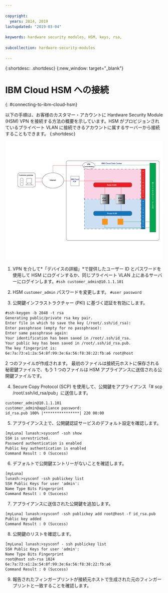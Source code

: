 ```yaml
---

copyright:
  years: 2014, 2019
lastupdated: "2019-03-04"

keywords: hardware security modules, HSM, keys, rsa,

subcollection: hardware-security-modules

---
```


{:shortdesc: .shortdesc}
{:new_window: target="_blank"}

# IBM Cloud HSM への接続
{: #connecting-to-ibm-cloud-hsm}

以下の手順は、お客様のカスタマー・アカウントに Hardware Security Module (HSM) VPN を接続する方法の概要を示しています。HSM がプロビジョンされているプライベート VLAN に接続できるアカウントに属するサーバーから接続することもできます。
{:shortdesc}

![HSM を使用したネットワークのアーキテクチャー](/images/Connecting_to_HSM-01.png "HSM Aアーキテクチャー")

1. VPN を介して*「デバイスの詳細」*で提供したユーザー ID とパスワードを使用して HSM にログインするか、同じプライベート VLAN 上にあるサーバーにログインします。`#ssh customer_admin@10.1.1.101`

2. HSM `customer_admin` パスワードを変更します。
`#user password`

3. 公開鍵インフラストラクチャー (PKI) に基づく認証を有効にします。
```
#ssh-keygen -b 2048 -t rsa
Generating public/private rsa key pair.
Enter file in which to save the key (/root/.ssh/id_rsa):
Enter passphrase (empty for no passphrase):
Enter same passphrase again:
Your identification has been saved in /root/.ssh/id_rsa.
Your public key has been saved in /root/.ssh/id_rsa.pub.
The key fingerprint is:
6e:7a:73:e1:2a:54:8f:99:3e:6a:56:f8:38:22:fb:a6 root@host
```
2 つのファイルが作成されます。 最初のファイルは接続元ホストに保存される秘密鍵ファイルで、もう 1 つのファイルは HSM アプライアンスに送信される公開鍵ファイルです。

4. Secure Copy Protocol (SCP) を使用して、公開鍵をアプライアンス「# scp /root/.ssh/id_rsa/pub」に送信します。
```
customer_admin@10.1.1.101
customer_admin@appliance password:
id_rsa.pub 100% |****************| 220 00:00
```
5. アプライアンス上で、公開鍵認証サービスのデフォルト設定を確認します。
```
[myLuna] lunash:>sysconf -ssh show
SSH is unrestricted.
Password authentication is enabled
Public key authentication is enabled
Command Result : 0 (Success)
```

6. デフォルトで公開鍵エントリーがないことを確認します。
```
[myLuna]
lunash:>sysconf -ssh publickey list
SSH Public Keys for user 'admin':
Name Type Bits Fingerprint
Command Result : 0 (Success)
```
7. アプライアンスに送信された公開鍵を追加します。
```
[myLuna] lunash:>sysconf -ssh publickey add root@host -f id_rsa.pub
Public key added
Command Result : 0 (Success)
```
8. 公開鍵のリストを確認します。
```
[myLuna] lunash:>sysconf - ssh publickey list
SSH Public Keys for user 'admin':
Name Type Bits Fingerprint
root@host ssh-rsa 1024
6e:7a:73:e1:2a:54:8f:99:3e:6a:56:f8:38:22:fb:a6
Command Result : 0 (Success)
```
9. 報告されたフィンガープリントが接続元ホストで生成された元のフィンガープリントと一致することを確認します。
